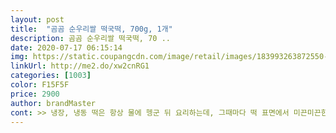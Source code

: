 ```yaml
---
layout: post 
title:  "곰곰 순우리쌀 떡국떡, 700g, 1개" 
description: 곰곰 순우리쌀 떡국떡, 70 ..
date: 2020-07-17 06:15:14 
img: https://static.coupangcdn.com/image/retail/images/183993263872550-474d3c4d-c36a-4c3f-9c43-d105dad4f632.jpg 
linkUrl: http://me2.do/xw2cnRG1 
categories: [1003] 
color: F15F5F 
price: 2900 
author: brandMaster 
cont: >> 냉장, 냉동 떡은 항상 물에 헹군 뒤 요리하는데, 그때마다 떡 표면에서 미끈미끈한 것이 밀려 나왔거든요.<br/> gomgom 떡국 떡은 딱 떡만 씻긴 느낌이 탁 드네요.<br/><br/>>> 떡이 쉽게 퍼지지 않고 모양이 잘 잡힙니다.<br/><br/>>> 아무래도 떡 700g을 한 번에 다 먹지는 않으니까요.<br/><br/>>> 예전에 잘못 구매한 떡은 곡물과 화학 성분이 짬뽕된 미묘한 냄새가 났었거든요.<br/><br/>>> 저는 밥 대신 자주 먹어서 혼자 먹어도 소모가 빠른 편입니다.<br/><br/><br/> - 700g 1팩은 경험 상 한 달 조금 넘게 먹습니다.<br/><br/><br/> - 8  10분 정도면 금방 익어서 간편합니다.<br/><br/><br/> - 구이, 삶기, 볶기 다 해봤는데, 모든 요리 방법에 다 무난히 잘 어울립니다.<br/><br/><br/> - 굵은 가래떡보다 떡국 떡은 부담 없고, 바삭한 식감을 더 맛있게 즐길 수 있어요.<br/><br/><br/> - 냉장 보관이라 따로 해동할 필요 없습니다.<br/><br/><br/> - 떡 모양과 두께는 일정합니다.<br/> 일반적인 떡국 떡이에요.<br/><br/><br/> - 떡 텍스처는 치아에 쩍쩍 달라붙지 않으면서 쫀쫀합니다.<br/><br/><br/> - 떡에서 아무 냄새 안 나서 좋습니다.<br/><br/><br/> - 떡은 하얀 빛을 띄고 있고, 외관 모양은 깔끔합니다.<br/><br/><br/> - 먹은 뒤에 든든하면서 속이 편안하더군요.<br/><br/> 
---
```

 